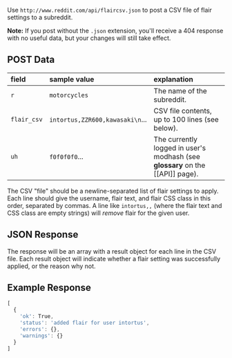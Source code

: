 Use `http://www.reddit.com/api/flaircsv.json` to post a CSV file of flair settings to a subreddit.

**Note:** If you post without the `.json` extension, you'll receive a 404 response with no useful data, but your changes will still take effect.

## POST Data

| **field** | **sample value** | **explanation** |
|:------------|:-----------------|:----------------|
| `r`         | `motorcycles`    | The name of the subreddit.
| `flair_csv` | `intortus,ZZR600,kawasaki\n`... | CSV file contents, up to 100 lines (see below). |
| `uh`        | `f0f0f0f0`...     | The currently logged in user's modhash (see **glossary** on the [[API]] page). |

The CSV "file" should be a newline-separated list of flair settings to apply. Each line should give the username, flair text, and flair CSS class in this order, separated by commas. A line like `intortus,,` (where the flair text and CSS class are empty strings) will *remove* flair for the given user.

## JSON Response

The response will be an array with a result object for each line in the CSV file. Each result object will indicate whether a flair setting was successfully applied, or the reason why not.

## Example Response

```javascript
[
  {
    'ok': True,
    'status': 'added flair for user intortus',
    'errors': {},
    'warnings': {}
  }
]
```

